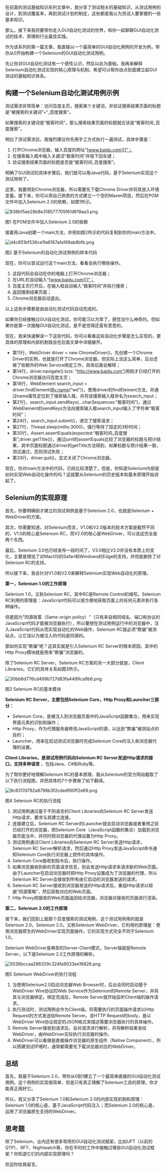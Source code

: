 在前面的测试基础知识系列文章中，我分享了测试相关的基础知识，从测试用例的设计，到测试覆盖率，再到测试计划的制定，这些都是我认为测试人要掌握的一些基本知识。

那么，接下来我将要带你走入GUI自动化测试的世界，和你一起聊聊GUI自动化测试的技术、原理和行业最佳实践。

作为该系列的第一篇文章，我直接以一个最简单的GUI自动化用例的开发为例，带你从0开始构建一个Selenium的GUI自动化测试用例。

先让你对GUI自动化测试有一个感性认识，然后以此为基础，我再来解释Selenium自动化测试实现的核心原理与机制，希望可以帮你由点到面建立起GUI测试的基础知识体系。

## 构建一个Selenium自动化测试用例示例

测试需求非常简单：访问百度主页，搜索某个关键词，并验证搜索结果页面的标题是“被搜索的关键词”+“\_百度搜索”。

如果搜索的关键词是“极客时间”，那么搜索结果页面的标题就应该是“极客时间\_百度搜索”。

明白了测试需求后，我强烈建议你先用手工方式执行一遍测试，具体步骤是：

1.  打开Chrome浏览器，输入百度的网址“[www.baidu.com][]”；
2.  在搜索输入框中输入关键词“极客时间”并按下回车键；
3.  验证搜索结果页面的标题是否是“极客时间\_百度搜索”。

明确了GUI测试的具体步骤后，我们就可以用Java代码，基于Selenium实现这个测试用例了。

这里，我要用到Chrome浏览器，所以需要先下载Chrome Driver并将其放入环境变量。接下来，你可以用自己熟悉的方式建立一个空的Maven项目，然后在POM文件中加入Selenium 2.0的依赖，如图1所示。

![838b15ae28b8e318577705f61d619aa3.png][]

图1 在POM文件中加入Selenium 2.0的依赖

接着用Java创建一个main方法，并把如图2所示的代码复制到你的main方法中。

![d4c851bf536ce1fa6167afa169ab8bfb.png][]

图2 基于Selenium的自动化测试用例的样本代码

现在，你可以尝试运行这个main方法，看看会执行哪些操作。

1.  这段代码会自动在你的电脑上打开Chrome浏览器；
2.  在URL栏自动输入“[www.baidu.com][]”；
3.  百度主页打开后，在输入框自动输入“极客时间”并执行搜索；
4.  返回搜索结果页面；
5.  Chrome浏览器自动退出。

以上这些步骤都是由自动化测试代码自动完成的。

如果你已经接触过GUI自动化测试，你可能习以为常了，感觉没什么神奇的。但如果你是第一次接触GUI自动化测试，是不是觉得还蛮有意思的。

现在，我来快速解读一下这些代码，你可以看看这些自动化步骤是怎么实现的，更具体的原理和内部机制我会在后面文章中详细展开。

 *  第11行，WebDriver driver = new ChromeDriver()，先创建一个Chrome Driver的实例，也就是打开了Chrome浏览器，但实际上没这么简单，后台还做了些额外的Web Service绑定工作，具体后面会解释；
 *  第14行，driver.navigate().to(s: “http://www.baidu.com”)用刚才已经打开的Chrome浏览器访问百度主页；
 *  第18行，WebElement search\_input = driver.findElement([By.name][](“wd”))，使用driver的findElement方法，并通过name属性定位到了搜索输入框，并将该搜索输入框命名为search\_input；
 *  第21行，search\_input.sendKeys(…charSequences:“极客时间”)，通过WebElement的sendKeys方法向搜索输入框search\_input输入了字符串“极客时间”；
 *  第24行，search\_input.submit()，递交了搜索请求；
 *  第27行，Thread.sleep(millis:3000)，强行等待了固定的3秒时间；
 *  第30行，Assert.assertEquals(expected:“极客时间\_百度搜索”,driver.getTitle())，通过junit的assertEquals比较了浏览器的标题与预计结果，其中页面标题通过driver的getTitle方法得到，如果标题与预计结果一致，测试通过，否则测试失败；
 *  第33行，driver.quit()，显式关闭了Chrome浏览器。

现在，你对main方法中的代码，已经比较清楚了。但是，你知道Selenium内部是如何实现Web自动化操作的吗？这就要从Selenium的历史版本和基本原理开始讲起了。

## Selenium的实现原理

首先，你要明确刚才建立的测试用例是基于Selenium 2.0，也就是Selenium + WebDriver的方案。

其次，你需要知道，对Selenium而言，V1.0和V2.0版本的技术方案是截然不同的，V1.0的核心是Selenium RC，而V2.0的核心是WebDriver，可以说这完全是两个东西。

最后，Selenium 3.0也已经发布一段时间了，V3.0相比V2.0并没有本质上的变化，主要是增加了对MacOS的Safari和Windows的Edge的支持，并彻底删除了对Selenium RC的支持。

所以接下来，我会针对V1.0和V2.0来解释Selenium实现Web自动化的原理。

**第一，Selenium 1.0的工作原理** 

Selenium 1.0，又称Selenium RC，其中RC是Remote Control的缩写。Selenium RC利用的原理是：JavaScript代码可以很方便地获取页面上的任何元素并执行各种操作。

但是因为"同源政策（Same-origin policy）"（只有来自相同域名、端口和协议的JavaScript代码才能被浏览器执行），所以要想在测试用例运行中的浏览器中，注入JavaScript代码从而实现自动化的Web操作，Selenium RC就必须“欺骗”被测站点，让它误以为被注入的代码是同源的。

那如何实现“欺骗”呢？这其实就是引入Selenium RC Server的根本原因，其中的Http Proxy模块就是用来“欺骗”浏览器的。

除了Selenium RC Server，Selenium RC方案的另一大部分就是，Client Libraries。它们的具体关系如图3所示。

![30bb6d776cd499b727d83fa4499ca9b6.png][]

图3 Selenium RC的基本模块

**Selenium RC Server，主要包括Selenium Core，Http Proxy和Launcher三部分：** 

 *  Selenium Core，是被注入到浏览器页面中的JavaScript函数集合，用来实现界面元素的识别和操作；
 *  Http Proxy，作为代理服务器修改JavaScript的源，以达到“欺骗”被测站点的目的；
 *  Launcher，用来在启动测试浏览器时完成Selenium Core的注入和浏览器代理的设置。

**Client Libraries，是测试用例代码向Selenium RC Server发送Http请求的接口，支持多种语言** ，包括Java、C\#和Ruby等。

为了帮你更好地理解Selenium RC的基本原理，我从Selenium的官方网站截取了以下执行流程图，并把具体的7个步骤做了如下翻译。

![9c8317d792a8798b3f2cdedf80ff2e69.png][]

图4 Selenium RC的执行流程

1.  测试用例通过基于不同语言的Client Libraries向Selenium RC Server发送Http请求，要求与其建立连接。
2.  连接建立后，Selenium RC Server的Launcher就会启动浏览器或者重用之前已经打开的浏览器，把Selenium Core（JavaScript函数的集合）加载到浏览器页面当中，并同时把浏览器的代理设置为Http Proxy。
3.  测试用例通过Client Libraries向Selenium RC Server发送Http请求，Selenium RC Server解析请求，然后通过Http Proxy发送JavaScript命令通知Selenium Core执行浏览器上控件的具体操作。
4.  Selenium Core接收到指令后，执行操作。
5.  如果浏览器收到新的页面请求信息，则会发送Http请求来请求新的Web页面。由于Launcher在启动浏览器时把Http Proxy设置成为了浏览器的代理，所以Selenium RC Server会接收到所有由它启动的浏览器发送的请求。
6.  Selenium RC Server接收到浏览器发送的Http请求后，重组Http请求以规避“同源策略”，然后获取对应的Web页面。
7.  Http Proxy把接收的Web页面返回给浏览器，浏览器对接收的页面进行渲染。

**第二，Selenium 2.0的工作原理** 

接下来，我们回到上面那个百度搜索的测试用例，这个测试用例用的就是Selenium 2.0。Selenium 2.0，又称Selenium WebDriver，它利用的原理是：使用浏览器原生的WebDriver实现页面操作。它的实现方式完全不同于Selenium 1.0。

Selenium WebDriver是典型的Server-Client模式，Server端就是Remote Server。以下是Selenium 2.0工作原理的解析。

![5536bccaa266329c324fa9033ee16826.png][]

图5 Selenium WebDriver的执行流程

1.  当使用Selenium2.0启动浏览器Web Browser时，后台会同时启动基于WebDriver Wire协议的Web Service作为Selenium的Remote Server，并将其与浏览器绑定。绑定完成后，Remote Server就开始监听Client端的操作请求。
2.  执行测试时，测试用例会作为Client端，将需要执行的页面操作请求以Http Request的方式发送给Remote Server。该HTTP Request的body，是以WebDriver Wire协议规定的JSON格式来描述需要浏览器执行的具体操作。
3.  Remote Server接收到请求后，会对请求进行解析，并将解析结果发给WebDriver，由WebDriver实际执行浏览器的操作。
4.  WebDriver可以看做是直接操作浏览器的原生组件（Native Component），所以搭建测试环境时，通常都需要先下载浏览器对应的WebDriver。

## 总结

首先，我基于Selenium 2.0，带你从0到1建立了一个最简单直接的GUI自动化测试用例。这个用例的实现很简单，但是只有真正理解了Selenium工具的原理，你才能真正用好它。

所以，我又分享了Selenium 1.0和Selenium 2.0的内部实现机制和原理：Selenium 1.0的核心是，基于JavaScript代码注入；而Selenium 2.0的核心是，运用了浏览器原生支持的WebDriver。

## 思考题

除了Selenium，业内还有很多常用的GUI自动化测试框架，比如UFT（以前的QTP）、RFT、Nightwatch等，你在平时的工作中接触过哪些GUI自动化测试框架？你知道它们的内部实现原理吗？

欢迎你给我留言。


[www.baidu.com]: http://www.baidu.com
[838b15ae28b8e318577705f61d619aa3.png]: https://static001.geekbang.org/resource/image/83/a3/838b15ae28b8e318577705f61d619aa3.png
[d4c851bf536ce1fa6167afa169ab8bfb.png]: https://static001.geekbang.org/resource/image/d4/fb/d4c851bf536ce1fa6167afa169ab8bfb.png
[By.name]: http://By.name
[30bb6d776cd499b727d83fa4499ca9b6.png]: https://static001.geekbang.org/resource/image/30/b6/30bb6d776cd499b727d83fa4499ca9b6.png
[9c8317d792a8798b3f2cdedf80ff2e69.png]: https://static001.geekbang.org/resource/image/9c/69/9c8317d792a8798b3f2cdedf80ff2e69.png
[5536bccaa266329c324fa9033ee16826.png]: https://static001.geekbang.org/resource/image/55/26/5536bccaa266329c324fa9033ee16826.png


